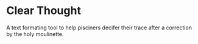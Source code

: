 # Clear Thought
A text formating tool to help pisciners decifer their trace after a correction by the holy moulinette.
